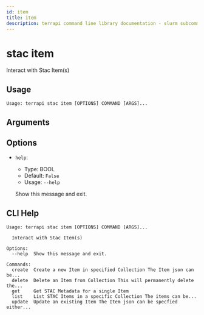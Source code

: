 ```yaml
---
id: item
title: item
description: terrapi command line library documentation - slurm subcommand
---
```


# stac item

 Interact with Stac Item(s)

## Usage

```
Usage: terrapi stac item [OPTIONS] COMMAND [ARGS]...
```

## Arguments


## Options

* `help`:
    * Type: BOOL
    * Default: `False`
    * Usage: `--help`

    Show this message and exit.



## CLI Help

```
Usage: terrapi stac item [OPTIONS] COMMAND [ARGS]...

  Interact with Stac Item(s)

Options:
  --help  Show this message and exit.

Commands:
  create  Create a new Item in specified Collection The Item json can be...
  delete  Delete an Item from Collection This will permanently delete the...
  get     Get STAC Metadata for a single Item
  list    List STAC Items in a specific Collection The items can be...
  update  Update an existing Item The Item json can be specfied either...
```

